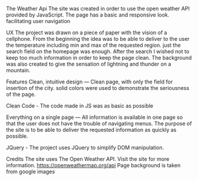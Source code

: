 The Weather Api
The site was created in order to use the open weather API provided by JavaScript. The page has a basic and responsive look. facilitating user navigation



UX
The project was drawn on a piece of paper with the vision of a cellphone. From the beginning the idea was to be able to deliver to the user the temperature including min and max of the requested region.
just the search field on the homepage was enough. After the search I wished not to keep too much information in order to keep the page clean. The background was also created to give the sensation of lightning and thunder on a mountain.




Features
Clean, intuitive design — Clean page, with only the field for insertion of the city. solid colors were used to demonstrate the seriousness of the page.

Clean Code - The code made in JS was as basic as possible

Everything on a single page — All information is available in one page so that the user does not have the trouble of navigating menus. The purpose of the site is to be able to deliver the requested information as quickly as possible.



JQuery - The project uses JQuery to simplify DOM manipulation.


Credits
The site uses The Open Weather API. Visit the site for more information.
https://openweathermap.org/api
Page background is taken from google images
